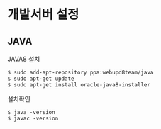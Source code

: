 개발서버 설정
============

JAVA
----

JAVA8 설치
```
$ sudo add-apt-repository ppa:webupd8team/java
$ sudo apt-get update
$ sudo apt-get install oracle-java8-installer
```

설치확인
```
$ java -version 
$ javac -version 
```
